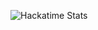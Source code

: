 ![Hackatime Stats](https://github-readme-stats.hackclub.dev/api/wakatime?username=2455&api_domain=hackatime.hackclub.com&&custom_title=Hackatime+Stats&layout=compact&cache_seconds=0&langs_count=8&theme=radical)
